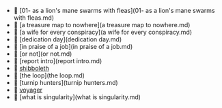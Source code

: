 * 📄 [01- as a lion's mane swarms with fleas](01- as a lion's mane swarms with fleas.md)
* 📄 [a treasure map to nowhere](a treasure map to nowhere.md)
* 📄 [a wife for every conspiracy](a wife for every conspiracy.md)
* 📄 [dedication day](dedication day.md)
* 📄 [in praise of a job](in praise of a job.md)
* 📄 [or not](or not.md)
* 📄 [report intro](report intro.md)
* 📄 [shibboleth](shibboleth.md)
* 📄 [the loop](the loop.md)
* 📄 [turnip hunters](turnip hunters.md)
* 📄 [voyager](voyager.md)
* 📄 [what is singularity](what is singularity.md)
